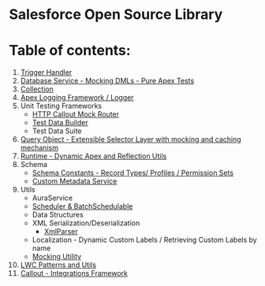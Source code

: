 # Salesforce Open Source Library

# Table of contents:

1. [Trigger Handler](docs/TriggerHandler.md)
2. [Database Service - Mocking DMLs - Pure Apex Tests](docs/DatabaseService.md)
3. [Collection](docs/Collection.md)
4. [Apex Logging Framework / Logger](docs/Logger.md)
5. Unit Testing Frameworks
    * [HTTP Callout Mock Router](docs/HttpCalloutMockRouter.md)
    * [Test Data Builder](docs/TestDataBuilder.md)
    * Test Data Suite
6. [Query Object - Extensible Selector Layer with mocking and caching mechanism](docs/Query.md)
7. [Runtime - Dynamic Apex and Reflection Utils](docs/Runtime.md)
8. Schema
    * [Schema Constants - Record Types/ Profiles / Permission Sets](docs/SchemaConstants.md)
    * [Custom Metadata Service](docs/CustomMetadataService.md)
9. Utils
    * AuraService
    * [Scheduler & BatchSchedulable](docs/Scheduler.md)
    * Data Structures
    * XML Serialization/Deserialization
        * [XmlParser](docs/XmlParser.md)
    * Localization - Dynamic Custom Labels / Retrieving Custom Labels by name
    * [Mocking Utility](docs/Mock.md)
10. [LWC Patterns and Utils](docs/LWC.md)
11. [Callout - Integrations Framework](docs/callout.md) 